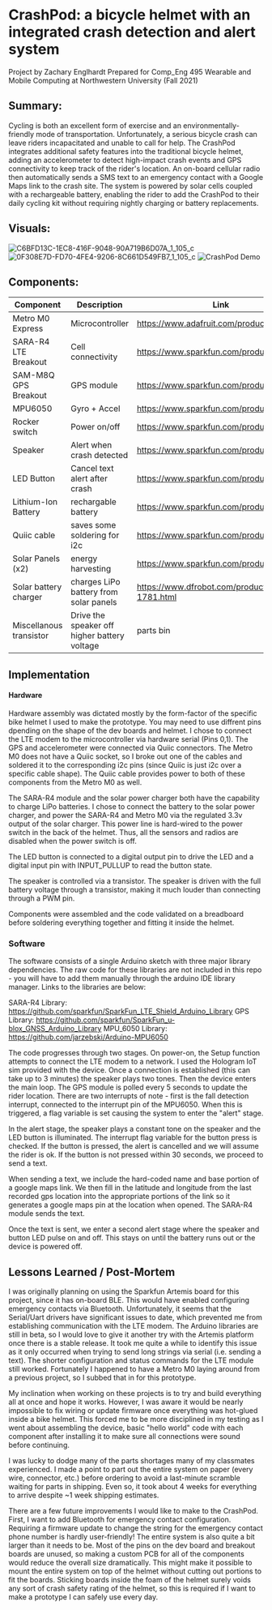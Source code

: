# CrashPod: a bicycle helmet with an integrated crash detection and alert system
Project by Zachary Englhardt
Prepared for Comp_Eng 495 Wearable and Mobile Computing at Northwestern University (Fall 2021)

## Summary:
Cycling is both an excellent form of exercise and an environmentally-friendly mode of transportation. Unfortunately, a serious bicycle crash can leave riders incapacitated and unable to call for help. The CrashPod integrates additional safety features into the traditional bicycle helmet, adding an accelerometer to detect high-impact crash events and GPS connectivity to keep track of the rider's location. An on-board cellular radio then automatically sends a SMS text to an emergency contact with a Google Maps link to the crash site. The system is powered by solar cells coupled with a rechargeable battery, enabling the rider to add the CrashPod to their daily cycling kit without requiring nightly charging or battery replacements.

## Visuals:
![C6BFD13C-1EC8-416F-9048-90A719B6D07A_1_105_c](https://user-images.githubusercontent.com/39633184/145655452-df967cb7-c651-4bac-8a55-3746430d3016.jpeg)
![0F308E7D-FD70-4FE4-9206-8C661D549FB7_1_105_c](https://user-images.githubusercontent.com/39633184/145655469-c6ef9d2a-7564-489c-af41-37fd077d3cd4.jpeg)
![CrashPod Demo](https://user-images.githubusercontent.com/39633184/145655501-79357b8e-c386-4670-94ed-5e7fc7536c58.jpg)

## Components: 

| Component                                   | Description | Link | 
| -----------  | ---------------- | ----------- |
| Metro M0 Express                          | Microcontroller| https://www.adafruit.com/product/3505      |
| SARA-R4 LTE Breakout                        | Cell connectivity | https://www.sparkfun.com/products/14997 |
| SAM-M8Q GPS Breakout                        | GPS module | https://www.sparkfun.com/products/15210 |
| MPU6050 | Gyro + Accel                      | https://www.sparkfun.com/products/11028 |
| Rocker switch | Power on/off                | https://www.sparkfun.com/products/8837 |
| Speaker | Alert when crash detected         | https://www.sparkfun.com/products/15350 |
| LED Button | Cancel text alert after crash  | https://www.sparkfun.com/products/15350 |
| Lithium-Ion Battery | rechargable battery   | https://www.sparkfun.com/products/13854 |
| Quiic cable | saves some soldering for i2c  | https://www.sparkfun.com/products/17259 |
| Solar Panels (x2) | energy harvesting       | https://www.sparkfun.com/products/16356 |
| Solar battery charger                       | charges LiPo battery from solar panels | https://www.dfrobot.com/product-1781.html |
| Miscellanous transistor | Drive the speaker off higher battery voltage | parts bin |

## Implementation
#### Hardware
Hardware assembly was dictated mostly by the form-factor of the specific bike helmet I used to make the prototype. You may need to use diffrent pins dpending on the shape of the dev boards and helmet. 
I chose to connect the LTE modem to the microcontroller via hardware serial (Pins 0,1). The GPS and accelerometer were connected via Quiic connectors. The Metro M0 does not have a Quiic socket, so I broke out one of the cables and soldered it to the corresponding i2c pins (since Quiic is just i2c over a specific cable shape). The Quiic cable provides power to both of these components from the Metro M0 as well. 

The SARA-R4 module and the solar power charger both have the capability to charge LiPo batteries. I chose to connect the battery to the solar power charger, and power the SARA-R4 and Metro M0 via the regulated 3.3v output of the solar charger. This power line is hard-wired to the power switch in the back of the helmet. Thus, all the sensors and radios are disabled when the power switch is off. 

The LED button is connected to a digital output pin to drive the LED and a digital input pin with INPUT_PULLUP to read the button state. 

The speaker is controlled via a transistor. The speaker is driven with the full battery voltage through a transistor, making it much louder than connecting through a PWM pin. 

Components were assembled and the code validated on a breadboard before soldering everything together and fitting it inside the helmet. 

### Software
The software consists of a single Arduino sketch with three major library dependencies. The raw code for these libraries are not included in this repo - you will have to add them manually through the arduino IDE library manager. Links to the libraries are below: 

SARA-R4 Library: https://github.com/sparkfun/SparkFun_LTE_Shield_Arduino_Library
GPS Library: https://github.com/sparkfun/SparkFun_u-blox_GNSS_Arduino_Library
MPU_6050 Library: https://github.com/jarzebski/Arduino-MPU6050

The code progresses through two stages. On power-on, the Setup function attempts to connect the LTE modem to a network. I used the Hologram IoT sim provided with the device. Once a connection is established (this can take up to 3 minutes) the speaker plays two tones. Then the device enters the main loop. The GPS module is polled every 5 seconds to update the rider location. There are two interrupts of note - first is the fall detection interrupt, connected to the interrupt pin of the MPU6050. When this is triggered, a flag variable is set causing the system to enter the "alert" stage. 

In the alert stage, the speaker plays a constant tone on the speaker and the LED button is illuminated. The interrupt flag variable for the button press is checked. If the button is pressed, the alert is cancelled and we will assume the rider is ok. If the button is not pressed within 30 seconds, we proceed to send a text. 

When sending a text, we include the hard-coded name and base portion of a google maps link. We then fill in the latitude and longitude from the last recorded gps location into the appropriate portions of the link so it generates a google maps pin at the location when opened. The SARA-R4 module sends the text. 

Once the text is sent, we enter a second alert stage where the speaker and button LED pulse on and off. This stays on until the battery runs out or the device is powered off. 

## Lessons Learned / Post-Mortem

I was originally planning on using the Sparkfun Artemis board for this project, since it has on-board BLE. This would have enabled configuring emergency contacts via Bluetooth. Unfortunately, it seems that the Serial/Uart drivers have significant issues to date, which prevented me from establishing communication with the LTE modem. The Arduino libraries are still in beta, so I would love to give it another try with the Artemis platform once there is a stable release. It took me quite a while to identify this issue as it only occurred when trying to send long strings via serial (i.e. sending a text). The shorter configuration and status commands for the LTE module still worked. Fortunately I happened to have a Metro M0 laying around from a previous project, so I subbed that in for this prototype. 

My inclination when working on these projects is to try and build everything all at once and hope it works. However, I was aware it would be nearly impossible to fix wiring or update firmware once everything was hot-glued inside a bike helmet. This forced me to be more disciplined in my testing as I went about assembling the device, basic "hello world" code with each component after installing it to make sure all connections were sound before continuing. 

I was lucky to dodge many of the parts shortages many of my classmates experienced. I made a point to part out the entire system on paper (every wire, connector, etc.) before ordering to avoid a last-minute scramble waiting for parts in shipping. Even so, it took about 4 weeks for everything to arrive despite ~1 week shipping estimates. 

There are a few future improvements I would like to make to the CrashPod. First, I want to add Bluetooth for emergency contact configuration. Requiring a firmware update to change the string for the emergency contact phone number is hardly user-friendly! The entire system is also quite a bit larger than it needs to be. Most of the pins on the dev board and breakout boards are unused, so making a custom PCB for all of the components would reduce the overall size dramatically. This might make it possible to mount the entire system on top of the helmet without cutting out portions to fit the boards. Sticking boards inside the foam of the helmet surely voids any sort of crash safety rating of the helmet, so this is required if I want to make a prototype I can safely use every day. 


